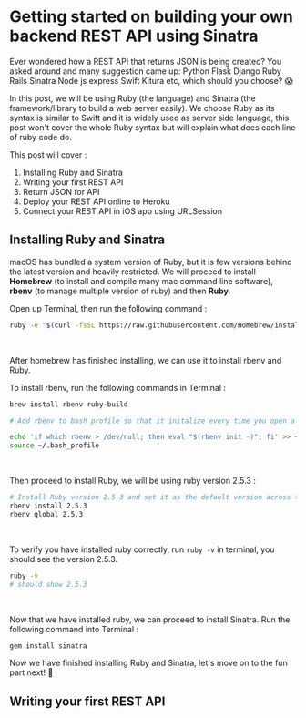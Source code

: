 # Getting started on building your own backend REST API using Sinatra



Ever wondered how a REST API that returns JSON is being created? You asked around and many suggestion came up: Python Flask Django Ruby Rails Sinatra Node js express Swift Kitura etc, which should you choose? 😱 



In this post, we will be using Ruby (the language) and Sinatra (the framework/library to build a web server easily). We choose Ruby as its syntax is similar to Swift and it is widely used as server side language, this post won't cover the whole Ruby syntax but will explain what does each line of ruby code do.



This post will cover :

1. Installing Ruby and Sinatra
2. Writing your first REST API
3. Return JSON for API
4. Deploy your REST API online to Heroku
5. Connect your REST API in iOS app using URLSession



## Installing Ruby and Sinatra

macOS has bundled a system version of Ruby, but it is few versions behind the latest version and heavily restricted. We will proceed to install **Homebrew** (to install and compile many mac command line software), **rbenv** (to manage multiple version of ruby) and then **Ruby**.



Open up Terminal, then run the following command :

```bash
ruby -e "$(curl -fsSL https://raw.githubusercontent.com/Homebrew/install/master/install)"
```

<br>



After homebrew has finished installing, we can use it to install rbenv and Ruby.

To install rbenv, run the following commands in Terminal : 

```bash
brew install rbenv ruby-build

# Add rbenv to bash profile so that it initalize every time you open a terminal, changing the ruby version from system default to your defined ones

echo 'if which rbenv > /dev/null; then eval "$(rbenv init -)"; fi' >> ~/.bash_profile
source ~/.bash_profile
```

<br>



Then proceed to install Ruby, we will be using ruby version 2.5.3 : 

```bash
# Install Ruby version 2.5.3 and set it as the default version across the system
rbenv install 2.5.3
rbenv global 2.5.3
```

<br>



To verify you have installed ruby correctly, run `ruby -v` in terminal, you should see the version 2.5.3.

```bash
ruby -v
# should show 2.5.3
```

<br>



Now that we have installed ruby, we can proceed to install Sinatra. Run the following command into Terminal :

```swift
gem install sinatra
```



Now we have finished installing Ruby and Sinatra, let's move on to the fun part next! 🙌 



## Writing your first REST API




